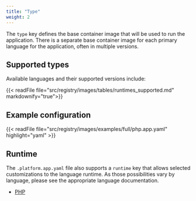 ```yaml
---
title: "Type"
weight: 2
---
```


The `type` key defines the base container image that will be used to run the application.  There is a separate base container image for each primary language for the application, often in multiple versions.  

## Supported types

Available languages and their supported versions include:

{{< readFile file="src/registry/images/tables/runtimes_supported.md" markdownify="true">}}

## Example configuration

{{< readFile file="src/registry/images/examples/full/php.app.yaml" highlight="yaml" >}}

## Runtime

The `.platform.app.yaml` file also supports a `runtime` key that allows selected customizations to the language runtime. As those possibilities vary by language, please see the appropriate language documentation.

* [PHP](/languages/php.md)
